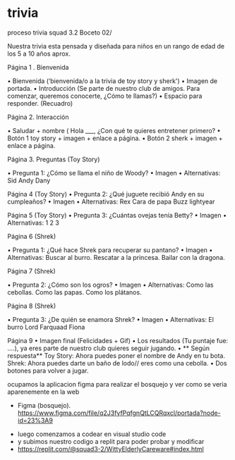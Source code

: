 # trivia
proceso trivia squad 3.2
Boceto 02/

Nuestra trivia esta pensada y diseñada para niños en un rango de edad de los 5 a 10 años aprox.

Página 1 . Bienvenida

•	Bienvenida (‘bienvenida/o a la trivia de toy story y sherk')
•	Imagen de portada. 
•	Introducción (Se parte de nuestro club de amigos. Para comenzar, queremos conocerte, ¿Cómo te llamas?) 
•	Espacio para responder. (Recuadro)

Página 2. Interacción 

•	Saludar + nombre ( Hola ___, ¿Con qué te quieres entretener primero?
•	Botón 1 toy story + imagen + enlace a página.
•	Botón 2 sherk + imagen + enlace a página. 

Página 3. Preguntas (Toy Story)

•	Pregunta 1: ¿Cómo se llama el niño de Woody?
•	Imagen
•	Alternativas: 
Sid
Andy
Dany

Página 4 (Toy Story)
•	Pregunta 2: ¿Qué juguete recibió Andy en su cumpleaños?
•	Imagen
•	Alternativas:
Rex
Cara de papa
Buzz lightyear

Página 5 (Toy Story)
•	Pregunta 3: ¿Cuántas ovejas tenía Betty?
•	Imagen
•	Alternativas:
1 
2
3



Página 6 (Shrek)

•	Pregunta 1: ¿Qué hace Shrek para recuperar su pantano?
•	Imagen
•	Alternativas:
Buscar al burro.
Rescatar a la princesa. 
Bailar con la dragona. 


Página 7 (Shrek)

•	Pregunta 2: ¿Cómo son los ogros?
•	Imagen
•	Alternativas:
Como las cebollas.
Como las papas.
Como los plátanos. 

Página 8 (Shrek)

•	Pregunta 3: ¿De quién se enamora Shrek?
•	Imagen
•	Alternativas:
El burro
Lord Farquaad
Fiona 

Página 9 
•	Imagen final (Felicidades + Gif)
•	Los resultados (Tu puntaje fue: ….), ya eres parte de nuestro club quieres seguir jugando. 
•	** Según respuesta**
Toy Story: Ahora puedes poner el nombre de Andy en tu bota. 
Shrek: Ahora puedes darte un baño de lodo// eres como una cebolla. 
•	Dos botones para volver a jugar. 


ocupamos la aplicacion figma para realizar el bosquejo y ver como se veria aparenemente en la web
-	Figma (bosquejo).
https://www.figma.com/file/q2J3fyfPqfgnQtLCQRqxcl/portada?node-id=23%3A9

* luego comenzamos a codear en visual studio code
* y subimos nuestro codigo a replit  para poder probar y modificar
* https://replit.com/@squad3-2/WittyElderlyCareware#index.html
